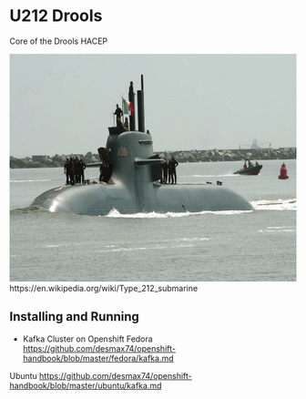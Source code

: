 # U212 Drools
Core of the Drools HACEP

<img src="./../img/u212-todaro.jpg" alt="U212 Todaro" data-canonical-src="./../img/u212-todaro.jpg" height="400" />
https://en.wikipedia.org/wiki/Type_212_submarine

## Installing and Running
- Kafka Cluster on Openshift
Fedora
https://github.com/desmax74/openshift-handbook/blob/master/fedora/kafka.md

Ubuntu
https://github.com/desmax74/openshift-handbook/blob/master/ubuntu/kafka.md
